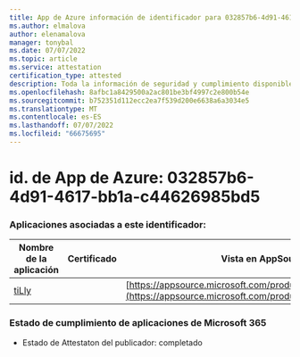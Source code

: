 ```yaml
---
title: App de Azure información de identificador para 032857b6-4d91-4617-bb1a-c44626985bd5
ms.author: elmalova
author: elenamalova
manager: tonybal
ms.date: 07/07/2022
ms.topic: article
ms.service: attestation
certification_type: attested
description: Toda la información de seguridad y cumplimiento disponible para 032857b6-4d91-4617-bb1a-c44626985bd5.
ms.openlocfilehash: 8afbc1a8429500a2ac801be3bf4997c2e800b54e
ms.sourcegitcommit: b752351d112ecc2ea7f539d200e6638a6a3034e5
ms.translationtype: MT
ms.contentlocale: es-ES
ms.lasthandoff: 07/07/2022
ms.locfileid: "66675695"
---
```

# <a name="azure-app-id-032857b6-4d91-4617-bb1a-c44626985bd5"></a>id. de App de Azure: 032857b6-4d91-4617-bb1a-c44626985bd5


### <a name="apps-associated-with-this-id"></a>Aplicaciones asociadas a este identificador:
| **Nombre de la aplicación** | **Certificado** | **Vista en AppSource** |
|--------------|---------------|-----------------------|
| [tiLly](../forward/WA200003825.md) |  | [https://appsource.microsoft.com/product/office/WA200003825](https://appsource.microsoft.com/product/office/WA200003825) |

### <a name="microsoft-365-app-compliance-status"></a>Estado de cumplimiento de aplicaciones de Microsoft 365
- Estado de Attestaton del publicador: completado
